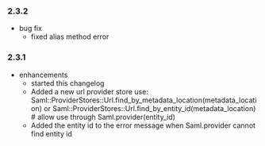 ### 2.3.2
* bug fix
  * fixed alias method error

### 2.3.1
* enhancements
  * started this changelog
  * Added a new url provider store use:
    Saml::ProviderStores::Url.find_by_metadata_location(metadata_location) or
    Saml::ProviderStores::Url.find_by_entity_id(metadata_location) # allow use through Saml.provider(entity_id)
  * Added the entity id to the error message when Saml.provider cannot find entity id
